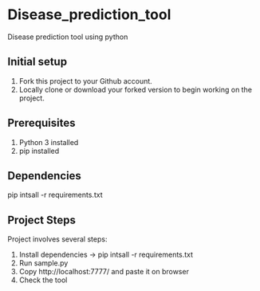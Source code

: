# Disease_prediction_tool
Disease prediction tool using python

## Initial setup
1. Fork this project to your Github account.
2. Locally clone or download your forked version to begin working on the project.

## Prerequisites

1. Python 3 installed
2. pip installed

## Dependencies

pip intsall -r requirements.txt
    
## Project Steps

Project involves several steps:

1. Install dependencies -> pip intsall -r requirements.txt
2. Run sample.py
3. Copy http://localhost:7777/ and paste it on browser
4. Check the tool

